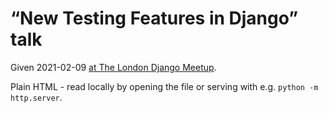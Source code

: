 # “New Testing Features in Django” talk

Given 2021-02-09 [at The London Django Meetup](https://www.djangolondon.com/).

Plain HTML - read locally by opening the file or serving with e.g. `python -m http.server`.
